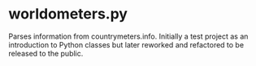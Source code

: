 # worldometers.py
Parses information from countrymeters.info. Initially a test project as an introduction to Python classes but later reworked and refactored to be released to the public.